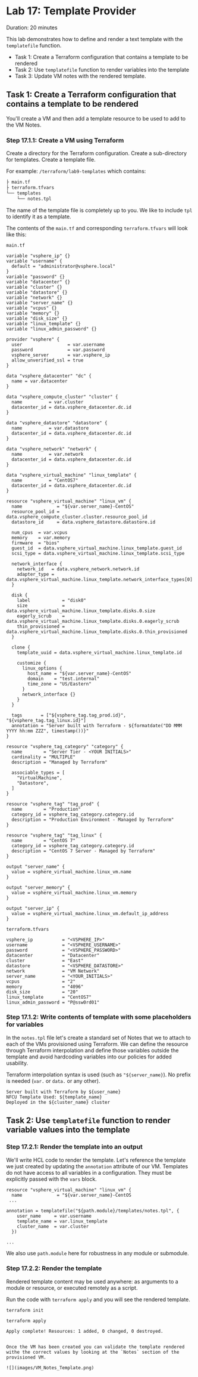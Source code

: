# Lab 17: Template Provider

Duration: 20 minutes

This lab demonstrates how to define and render a text template with the `templatefile` function.

- Task 1: Create a Terraform configuration that contains a template to be rendered
- Task 2: Use `templatefile` function to render variables into the template
- Task 3: Update VM notes with the rendered template.

## Task 1: Create a Terraform configuration that contains a template to be rendered

You'll create a VM and then add a template resource to be used to add to the VM Notes.

### Step 17.1.1: Create a VM using Terraform

Create a directory for the Terraform configuration. Create a sub-directory for templates. Create a template file.

For example: `/terraform/lab9-templates` which contains:
```sh
├ main.tf
├ terraform.tfvars
└── templates
    └── notes.tpl
```
The name of the template file is completely up to you. We like to include `tpl` to identify it as a template.

The contents of the `main.tf` and corresponding `terraform.tfvars` will look like this:

`main.tf`
```hcl
variable "vsphere_ip" {}
variable "username" {
  default = "administrator@vsphere.local"
}
variable "password" {}
variable "datacenter" {}
variable "cluster" {}
variable "datastore" {}
variable "network" {}
variable "server_name" {}
variable "vcpus" {}
variable "memory" {}
variable "disk_size" {}
variable "linux_template" {}
variable "linux_admin_password" {}

provider "vsphere" {
  user                 = var.username
  password             = var.password
  vsphere_server       = var.vsphere_ip
  allow_unverified_ssl = true
}

data "vsphere_datacenter" "dc" {
  name = var.datacenter
}

data "vsphere_compute_cluster" "cluster" {
  name          = var.cluster
  datacenter_id = data.vsphere_datacenter.dc.id
}

data "vsphere_datastore" "datastore" {
  name          = var.datastore
  datacenter_id = data.vsphere_datacenter.dc.id
}

data "vsphere_network" "network" {
  name          = var.network
  datacenter_id = data.vsphere_datacenter.dc.id
}

data "vsphere_virtual_machine" "linux_template" {
  name          = "CentOS7"
  datacenter_id = data.vsphere_datacenter.dc.id
}

resource "vsphere_virtual_machine" "linux_vm" {
  name             = "${var.server_name}-CentOS"
  resource_pool_id = data.vsphere_compute_cluster.cluster.resource_pool_id
  datastore_id     = data.vsphere_datastore.datastore.id

  num_cpus  = var.vcpus
  memory    = var.memory
  firmware  = "bios"
  guest_id  = data.vsphere_virtual_machine.linux_template.guest_id
  scsi_type = data.vsphere_virtual_machine.linux_template.scsi_type

  network_interface {
    network_id   = data.vsphere_network.network.id
    adapter_type = data.vsphere_virtual_machine.linux_template.network_interface_types[0]
  }

  disk {
    label            = "disk0"
    size             = data.vsphere_virtual_machine.linux_template.disks.0.size
    eagerly_scrub    = data.vsphere_virtual_machine.linux_template.disks.0.eagerly_scrub
    thin_provisioned = data.vsphere_virtual_machine.linux_template.disks.0.thin_provisioned
  }

  clone {
    template_uuid = data.vsphere_virtual_machine.linux_template.id

    customize {
      linux_options {
        host_name = "${var.server_name}-CentOS"
        domain    = "test.internal"
        time_zone = "US/Eastern"
      }
      network_interface {}
    }
  }

  tags       = ["${vsphere_tag.tag_prod.id}", "${vsphere_tag.tag_linux.id}"]
  annotation = "Server built with Terraform - ${formatdate("DD MMM YYYY hh:mm ZZZ", timestamp())}"
}

resource "vsphere_tag_category" "category" {
  name        = "Server Tier - <YOUR INITIALS>"
  cardinality = "MULTIPLE"
  description = "Managed by Terraform"

  associable_types = [
    "VirtualMachine",
    "Datastore",
  ]
}

resource "vsphere_tag" "tag_prod" {
  name        = "Production"
  category_id = vsphere_tag_category.category.id
  description = "Production Environment - Managed by Terraform"
}

resource "vsphere_tag" "tag_linux" {
  name        = "CentOS 7"
  category_id = vsphere_tag_category.category.id
  description = "CentOS 7 Server - Managed by Terraform"
}

output "server_name" {
  value = vsphere_virtual_machine.linux_vm.name
}

output "server_memory" {
  value = vsphere_virtual_machine.linux_vm.memory
}

output "server_ip" {
  value = vsphere_virtual_machine.linux_vm.default_ip_address
}
```

`terraform.tfvars`
```hcl
vsphere_ip           = "<VSPHERE_IP>"
username             = "<VSPHERE_USERNAME>"
password             = "<VSPHERE_PASSWORD>"
datacenter           = "Datacenter"
cluster              = "East"
datastore            = "<VSPHERE_DATASTORE>"
network              = "VM Network"
server_name          = "<YOUR_INITIALS>"
vcpus                = "2"
memory               = "4096"
disk_size            = "20"
linux_template       = "CentOS7"
linux_admin_password = "P@ssw0rd01"
```

### Step 17.1.2: Write contents of template with some placeholders for variables

In the `notes.tpl` file let's create a standard set of Notes that we to attach to each of the VMs provisioned using Terraform. We can define the resource through Terraform interpolation and define those variables outside the template and avoid hardcoding variables into our policies for added usability.

Terraform interpolation syntax is used (such as `"${server_name}`). No prefix is needed (`var.` or `data.` or any other).

```text
Server built with Terraform by ${user_name} 
NFCU Template Used: ${template_name}
Deployed in the ${cluster_name} cluster
```

## Task 2: Use `templatefile` function to render variable values into the template
### Step 17.2.1: Render the template into an output
We'll write HCL code to render the template. Let's reference the template we just created by updating the `annotation` attribute of our VM.  Templates do not have access to all variables in a configuration. They must be explicitly passed with the `vars` block.

```hcl
resource "vsphere_virtual_machine" "linux_vm" {
  name             = "${var.server_name}-CentOS
 ...

annotation = templatefile("${path.module}/templates/notes.tpl", {
    user_name     = var.username
    template_name = var.linux_template
    cluster_name  = var.cluster
  })

...  
```

We also use `path.module` here for robustness in any module or submodule.

### Step 17.2.2: Render the template
Rendered template content may be used anywhere: as arguments to a module or resource, or executed remotely as a script.

Run the code with `terraform apply` and you will see the rendered template.

```shell
terraform init
```

```shell
terraform apply
```

```
Apply complete! Resources: 1 added, 0 changed, 0 destroyed.


Once the VM has been created you can validate the template rendered withe the correct values by looking at the `Notes` section of the provisioned VM.

![](images/VM_Notes_Template.png)
